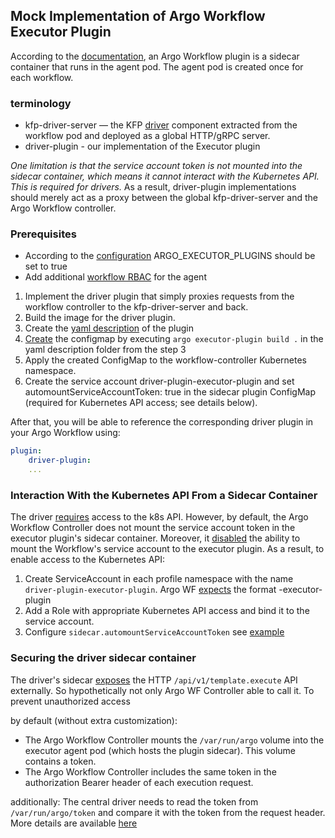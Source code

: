## Mock Implementation of Argo Workflow Executor Plugin

According to the [documentation](https://argo-workflows.readthedocs.io/en/latest/executor_plugins/), an Argo Workflow plugin is a sidecar container that runs in the agent pod. The agent pod is created once for each workflow.

### terminology
- kfp-driver-server — the KFP [driver](https://github.com/kubeflow/pipelines/tree/master/backend/src/v2/driver) component extracted from the workflow pod and deployed as a global HTTP/gRPC server.
- driver-plugin - our implementation of the Executor plugin

*One limitation is that the service account token is not mounted into the sidecar container, which means it cannot interact with the Kubernetes API. This is required for drivers.*
As a result, driver-plugin implementations should merely act as a proxy between the global kfp-driver-server and the Argo Workflow controller.

### Prerequisites
- According to the [configuration](https://argo-workflows.readthedocs.io/en/latest/executor_plugins/#configuration) ARGO_EXECUTOR_PLUGINS should be set to true 
- Add additional [workflow RBAC](https://argo-workflows.readthedocs.io/en/latest/http-template/#argo-agent-rbac) for the agent

1. Implement the driver plugin that simply proxies requests from the workflow controller to the kfp-driver-server and back. 
2. Build the image for the driver plugin.
3. Create the [yaml description](plugin.yaml) of the plugin 
4. [Create](https://argo-workflows.readthedocs.io/en/latest/cli/argo_executor-plugin_build/) the configmap by executing  ```argo executor-plugin build .``` in the yaml description folder from the step 3 
5. Apply the created ConfigMap to the workflow-controller Kubernetes namespace.
6. Create the service account driver-plugin-executor-plugin and set automountServiceAccountToken: true in the sidecar plugin ConfigMap (required for Kubernetes API access; see details below).

After that, you will be able to reference the corresponding driver plugin in your Argo Workflow using:
```yaml
plugin:
    driver-plugin:
    ...
```

### Interaction With the Kubernetes API From a Sidecar Container
The driver [requires](https://github.com/kubeflow/pipelines/blob/master/backend/src/v2/driver/k8s.go#L68) access to the k8s API.
However, by default, the Argo Workflow Controller does not mount the service account token in the executor plugin's sidecar container. Moreover, it [disabled](https://github.com/argoproj/argo-workflows/pull/8028) the ability to mount the Workflow's service account to the executor plugin.
As a result, to enable access to the Kubernetes API:
1. Create ServiceAccount in each profile namespace with the name `driver-plugin-executor-plugin`. Argo WF [expects](https://github.com/argoproj/argo-workflows/blob/main/workflow/controller/agent.go#L285) the format <plugin-name>-executor-plugin
2. Add a Role with appropriate Kubernetes API access and bind it to the service account.
3. Configure `sidecar.automountServiceAccountToken` see [example](plugin.yaml)

### Securing the driver sidecar container
The driver's sidecar [exposes](https://argo-workflows.readthedocs.io/en/latest/executor_plugins/#example-a-simple-python-plugin) the HTTP `/api/v1/template.execute` API externally. So hypothetically not only Argo WF Controller able to call it.
To prevent unauthorized access

by default (without extra customization):
- The Argo Workflow Controller mounts the `/var/run/argo` volume into the executor agent pod (which hosts the plugin sidecar). This volume contains a token.
- The Argo Workflow Controller includes the same token in the authorization Bearer header of each execution request.

additionally:
The central driver needs to read the token from `/var/run/argo/token` and compare it with the token from the request header.
More details are available [here](https://argo-workflows.readthedocs.io/en/latest/executor_plugins/#example-a-simple-python-plugin) 

